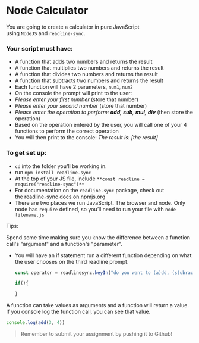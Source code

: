 # Node Calculator

You are going to create a calculator in pure JavaScript using `NodeJS` and `readline-sync`.

### **Your script must have:**

- A function that adds two numbers and returns the result
- A function that multiplies two numbers and returns the result
- A function that divides two numbers and returns the result
- A function that subtracts two numbers and returns the result
- Each function will have 2 parameters, `num1`, `num2`
- On the console the prompt will print to the user:
- *Please enter your first number* (store that number)
- *Please enter your second number* (store that number)
- *Please enter the operation to perform: **add**, **sub**, **mul**, **div*** (then store the operation)
- Based on the operation entered by the user, you will call one of your 4 functions to perform the correct operation
- You will then print to the console: *The result is: [the result]*

### **To get set up:**

- `cd` into the folder you'll be working in.
- run `npm install readline-sync`
- At the top of your JS file, include `**const readline = require("readline-sync")**`
- For documentation on the `readline-sync` package, check out the [readline-sync docs on npmjs.org](https://www.npmjs.com/package/readline-sync)
- There are two places we run JavaScript. The browser and node. Only node has `require` defined, so you’ll need to run your file with `node filename.js`

Tips:

Spend some time making sure you know the difference between a function call's "argument" and a function's "parameter".

- You will have an if statement run a different function depending on what the user chooses on the third readline prompt.
    
    ```js
    const operator = readlinesync.keyIn("do you want to (a)dd, (s)ubract, (d)ivide, or (m)ultiply?")
    
    if(){
    
    }
    ```
    

A function can take values as arguments and a function will return a value. If you console log the function call, you can see that value.

```js
console.log(add(3, 4))
```

> Remember to submit your assignment by pushing it to Github!